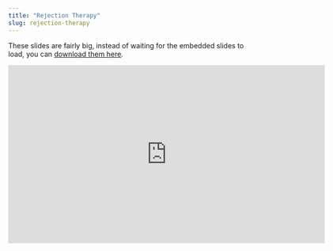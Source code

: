 ```yaml
---
title: "Rejection Therapy"
slug: rejection-therapy
---
```


These slides are fairly big, instead of waiting for the embedded slides to load, you can [download them here](https://s3.amazonaws.com/mgwu-misc/MS-17/Slides/RejectionTherapy.pdf).

<embed src="https://s3.amazonaws.com/mgwu-misc/MS-17/Slides/RejectionTherapy.pdf" width="640" height="360" type='application/pdf'>
